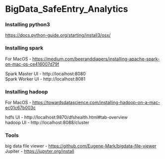 # BigData_SafeEntry_Analytics

### Installing python3
https://docs.python-guide.org/starting/install3/osx/

### Installing spark
For MacOS - https://medium.com/beeranddiapers/installing-apache-spark-on-mac-os-ce416007d79f 

Spark Master UI - http://localhost:8080  
Spark Worker UI - http://localhost:8081

### Installing hadoop
For MacOS - https://towardsdatascience.com/installing-hadoop-on-a-mac-ec01c67b003c

hdfs UI - http://localhost:9870/dfshealth.html#tab-overview \
hadoop UI - http://localhost:8088/cluster
 
### Tools
big data file viewer - https://github.com/Eugene-Mark/bigdata-file-viewer  
Jupiter - https://jupyter.org/install
